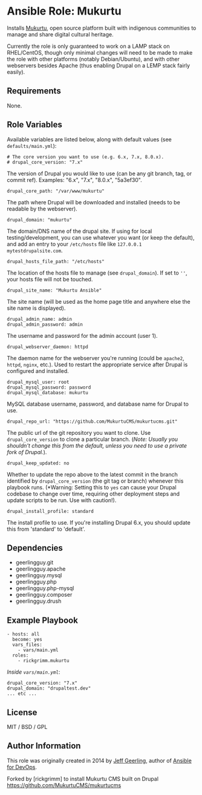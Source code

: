 # Ansible Role: Mukurtu

Installs [Mukurtu](https://github.com/MukurtuCMS/mukurtucms), open source platform built with indigenous communities to manage and share digital cultural heritage.

Currently the role is only guaranteed to work on a LAMP stack on RHEL/CentOS, though only minimal changes will need to be made to make the role with other platforms (notably Debian/Ubuntu), and with other webservers besides Apache (thus enabling Drupal on a LEMP stack fairly easily).

## Requirements

None.

## Role Variables

Available variables are listed below, along with default values (see `defaults/main.yml`):

    # The core version you want to use (e.g. 6.x, 7.x, 8.0.x).
    # drupal_core_version: "7.x"

The version of Drupal you would like to use (can be any git branch, tag, or commit ref). Examples: "6.x", "7.x", "8.0.x", "5a3ef30".

    drupal_core_path: "/var/www/mukurtu"

The path where Drupal will be downloaded and installed (needs to be readable by the webserver).

    drupal_domain: "mukurtu"

The domain/DNS name of the drupal site. If using for local testing/development, you can use whatever you want (or keep the default), and add an entry to your `/etc/hosts` file like `127.0.0.1 mytestdrupalsite.com`.

    drupal_hosts_file_path: "/etc/hosts"

The location of the hosts file to manage (see `drupal_domain`). If set to `''`, your hosts file will not be touched.

    drupal_site_name: "Mukurtu Ansible"

The site name (will be used as the home page title and anywhere else the site name is displayed).

    drupal_admin_name: admin
    drupal_admin_password: admin

The username and password for the admin account (user 1).

    drupal_webserver_daemon: httpd

The daemon name for the webserver you're running (could be `apache2`, `httpd`, `nginx`, etc.). Used to restart the appropriate service after Drupal is configured and installed.

    drupal_mysql_user: root
    drupal_mysql_password: password
    drupal_mysql_database: mukurtu

MySQL database username, password, and database name for Drupal to use.

    drupal_repo_url: "https://github.com/MukurtuCMS/mukurtucms.git"

The public url of the git repository you want to clone. Use `drupal_core_version` to clone a particular branch. (*Note: Usually you shouldn't change this from the default, unless you need to use a private fork of Drupal.*).

    drupal_keep_updated: no

Whether to update the repo above to the latest commit in the branch identified by `drupal_core_version` (the git tag or branch) whenever this playbook runs. (*Warning: Setting this to `yes` can cause your Drupal codebase to change over time, requiring other deployment steps and update scripts to be run. Use with caution!).

    drupal_install_profile: standard

The install profile to use. If you're installing Drupal 6.x, you should update this from 'standard' to 'default'.

## Dependencies

  - geerlingguy.git
  - geerlingguy.apache
  - geerlingguy.mysql
  - geerlingguy.php
  - geerlingguy.php-mysql
  - geerlingguy.composer
  - geerlingguy.drush

## Example Playbook

    - hosts: all
      become: yes
      vars_files:
        - vars/main.yml
      roles:
        - rickgrimm.mukurtu

*Inside `vars/main.yml`*:

    drupal_core_version: "7.x"
    drupal_domain: "drupaltest.dev"
    ... etc ...

## License

MIT / BSD / GPL

## Author Information

This role was originally created in 2014 by [Jeff Geerling](http://www.jeffgeerling.com/), author of [Ansible for DevOps](https://www.ansiblefordevops.com/).

Forked by [rickgrimm] to install Mukurtu CMS built on Drupal https://github.com/MukurtuCMS/mukurtucms
